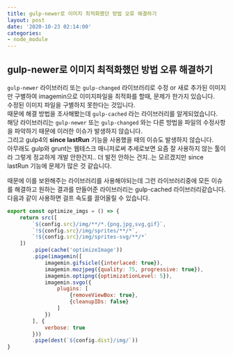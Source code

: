 ```yaml
---
title: gulp-newer로 이미지 최적화했던 방법 오류 해결하기
layout: post
date: '2020-10-23 02:14:00'
categories:
- node_module
---
```


## gulp-newer로 이미지 최적화했던 방법 오류 해결하기

`gulp-newer` 라이브러리 또는 `gulp-changed` 라이브러리로 수정 or 새로 추가된 이미지만 구별하여 imagemin으로 이미지파일을 최적화를 할때, 문제가 한가지 있습니다.  
수정된 이미지 파일을 구별하지 못한다는 것입니다.  
때문에 해결 방법을 조사해봤는데 `gulp-cached` 라는 라이브러리를 알게되었습니다.   
해당 라이브러리는 `gulp-newer` 또는 `gulp-changed` 와는 다른 방법을 파일의 수정사항을 파악하기 때문에 이러한 이슈가 발생하지 않습니다.  
그리고 gulp4의 **since lastRun** 기능을 사용했을 때의 이슈도 발생하지 않습니다.  
아무래도 gulp와 grunt는 웹테스크 매니저로써 추세로보면 요즘 잘 사용하지 않는 툴이라 그렇게 정교하게 개발 안한건지.. 더 발전 안하는 건지..는 모르겠지만 since lastRun 기능에 문제가 많은 것 같습니다.  

때문에 이를 보완해주는 라이브러리를 사용해야되는데 그런 라이브러리중에 모든 이슈를 해결하고 원하는 결과를 만들어준 라이브러리는 gulp-cached 라이브러리같습니다.  
다음과 같이 사용하면 걸프 속도를 끌어올릴 수 있습니다.

```javascript
export const optimize_imgs = () => {
    return src([
        `${config.src}/img/**/*.{png,jpg,svg,gif}`,
        `!${config.src}/img/sprites/**/*`,
        `!${config.src}/img/sprites-svg/**/*`
    ])
        .pipe(cache('optimizeImage'))
        .pipe(imagemin([
            imagemin.gifsicle({interlaced: true}),
            imagemin.mozjpeg({quality: 75, progressive: true}),
            imagemin.optipng({optimizationLevel: 5}),
            imagemin.svgo({
                plugins: [
                    {removeViewBox: true},
                    {cleanupIDs: false}
                ]
            })
        ], {
            verbose: true
        }))
        .pipe(dest(`${config.dist}/img/`))
}
```